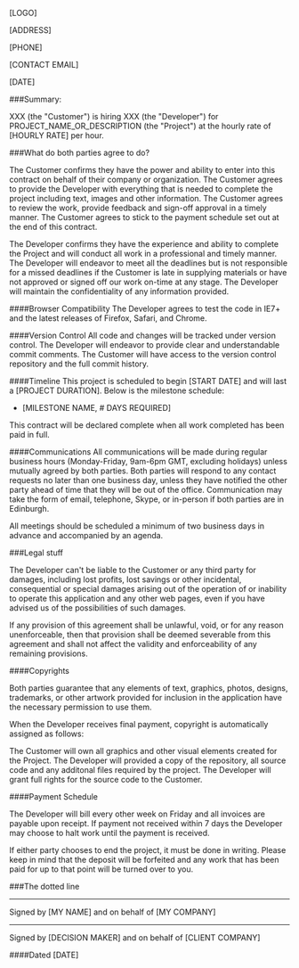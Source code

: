 [LOGO]

[ADDRESS]

[PHONE]

[CONTACT EMAIL]

[DATE]

###Summary:

XXX (the "Customer") is hiring XXX (the "Developer") for PROJECT_NAME_OR_DESCRIPTION (the "Project") at the hourly rate of [HOURLY RATE] per hour.

###What do both parties agree to do?

The Customer confirms they have the power and ability to enter into this contract on behalf of their company or organization. The Customer agrees to provide the Developer with everything that is needed to complete the project including text, images and other information. The Customer agrees to review the work, provide feedback and sign-off approval in a timely manner. The Customer agrees to stick to the payment schedule set out at the end of this contract.

The Developer confirms they have the experience and ability to complete the Project and will conduct all work in a professional and timely manner. The Developer will endeavor to meet all the deadlines but is not responsible for a missed deadlines if the Customer is late in supplying materials or have not approved or signed off our work on-time at any stage. The Developer will maintain the confidentiality of any information provided.

####Browser Compatibility
The Developer agrees to test the code in IE7+ and the latest releases of Firefox, Safari, and Chrome.

####Version Control
All code and changes will be tracked under version control. The Developer will endeavor to provide clear and understandable commit comments. The Customer will have access to the version control repository and the full commit history.

####Timeline
This project is scheduled to begin [START DATE] and will last a [PROJECT DURATION].
Below is the milestone schedule:

* [MILESTONE NAME, # DAYS REQUIRED]

This contract will be declared complete when all work completed has been paid in full.

####Communications
All communications will be made during regular business hours (Monday-Friday, 9am-6pm GMT, excluding holidays) unless mutually agreed by both parties. Both parties will respond to any contact requests no later than one business day, unless they have notified the other party ahead of time that they will be out of the office. Communication may take the form of email, telephone, Skype, or in-person if both parties are in Edinburgh.

All meetings should be scheduled a minimum of two business days in advance and accompanied by an agenda.

###Legal stuff

The Developer can't be liable to the Customer or any third party for damages, including lost profits, lost savings or other incidental, consequential or special damages arising out of the operation of or inability to operate this application and any other web pages, even if you have advised us of the possibilities of such damages.

If any provision of this agreement shall be unlawful, void, or for any reason unenforceable, then that provision shall be deemed severable from this agreement and shall not affect the validity and enforceability of any remaining provisions.

####Copyrights

Both parties guarantee that any elements of text, graphics, photos, designs, trademarks, or other artwork provided for inclusion in the application have the necessary permission to use them.

When the Developer receives final payment, copyright is automatically assigned as follows:

The Customer will own all graphics and other visual elements created for the Project. The Developer will provided a copy of the repository, all source code and any additonal files required by the project. The Developer will grant full rights for the source code to the Customer.


####Payment Schedule

The Developer will bill every other week on Friday and all invoices are payable upon receipt. If payment not received within 7 days the Developer may choose to halt work until the payment is received. 

If either party chooses to end the project, it must be done in writing. Please keep in mind that the deposit will be forfeited and any work that has been paid for up to that point will be turned over to you.


###The dotted line


__________________________________________________
Signed by [MY NAME] and on behalf of [MY COMPANY]


__________________________________________________
Signed by [DECISION MAKER] and on behalf of [CLIENT COMPANY]


####Dated [DATE]
